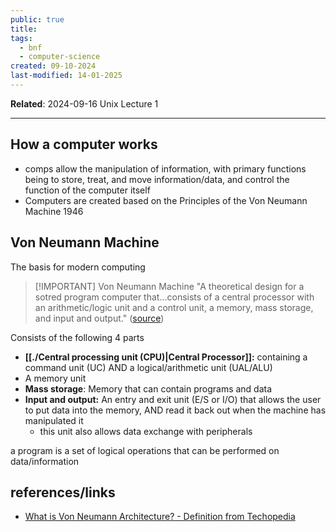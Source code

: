 ```yaml
---
public: true
title: 
tags:
  - bnf
  - computer-science
created: 09-10-2024
last-modified: 14-01-2025
---
```

**Related**: 2024-09-16 Unix Lecture 1

---

## How a computer works
* comps allow the manipulation of information, with primary functions being to store, treat, and move information/data, and control the function of the computer itself
* Computers are created based on the Principles of the Von Neumann Machine 1946

## Von Neumann Machine
The basis for modern computing

> [!IMPORTANT] Von Neumann Machine
> "A theoretical design for a sotred program computer that...consists of a central processor with an arithmetic/logic unit and a control unit, a memory, mass storage, and input and output." ([source](https://www.techopedia.com/definition/32480/von-neumann-architecture#:~:text=A%20von%20Neumann%20architecture%20machine%2C%20designed%20by%20physicist,as%20the%20basis%20for%20almost%20all%20modern%20computers.))

Consists of the following 4 parts
* **[[./Central processing unit (CPU)|Central Processor]]:** containing a command unit (UC) AND a logical/arithmetic unit (UAL/ALU)
* A memory unit
* **Mass storage**: Memory that can contain programs and data
* **Input and output:** An entry and exit unit (E/S or I/O) that allows the user to put data into the memory, AND read it back out when the machine has manipulated it
	* this unit also allows data exchange with peripherals

a program is a set of logical operations that can be performed on data/information

## references/links
* [What is Von Neumann Architecture? - Definition from Techopedia](https://www.techopedia.com/definition/32480/von-neumann-architecture#:~:text=A%20von%20Neumann%20architecture%20machine%2C%20designed%20by%20physicist,as%20the%20basis%20for%20almost%20all%20modern%20computers.)
